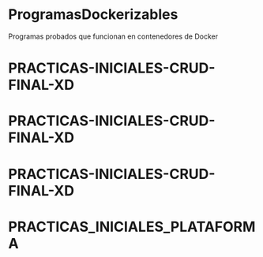 # ProgramasDockerizables
Programas probados que funcionan en contenedores de Docker
# PRACTICAS-INICIALES-CRUD-FINAL-XD
# PRACTICAS-INICIALES-CRUD-FINAL-XD
# PRACTICAS-INICIALES-CRUD-FINAL-XD
# PRACTICAS_INICIALES_PLATAFORMA
